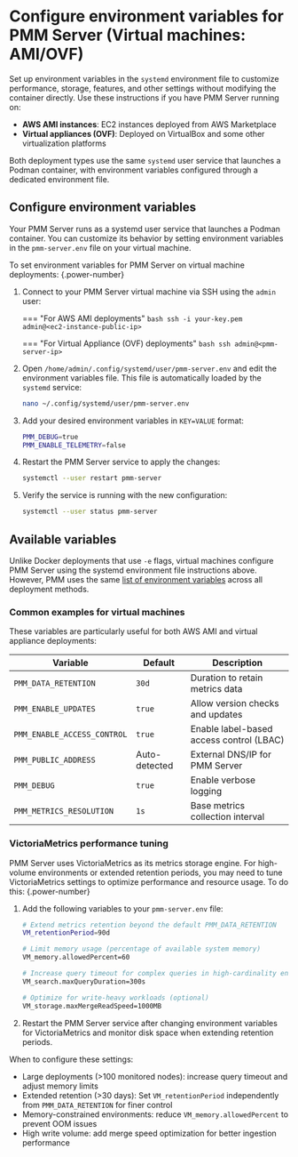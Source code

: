 # Configure environment variables for PMM Server (Virtual machines: AMI/OVF)

Set up environment variables in the `systemd` environment file to customize performance, storage, features, and other settings without modifying the container directly. Use these instructions if you have PMM Server running on:

- **AWS AMI instances**: EC2 instances deployed from AWS Marketplace
- **Virtual appliances (OVF)**: Deployed on VirtualBox and some other virtualization platforms

Both deployment types use the same `systemd` user service that launches a Podman container, with environment variables configured through a dedicated environment file.

## Configure environment variables
Your PMM Server runs as a systemd user service that launches a Podman container. You can customize its behavior by setting environment variables in the `pmm-server.env` file on your virtual machine.

To set environment variables for PMM Server on virtual machine deployments:
{.power-number}

1. Connect to your PMM Server virtual machine via SSH using the `admin` user:

    === "For AWS AMI deployments"
        ```bash
        ssh -i your-key.pem admin@<ec2-instance-public-ip>
        ```
        
    === "For Virtual Appliance (OVF) deployments"
        ```bash
        ssh admin@<pmm-server-ip>
        ```

2. Open `/home/admin/.config/systemd/user/pmm-server.env` and edit the environment variables file. This file is automatically loaded by the `systemd` service:

    ```bash
    nano ~/.config/systemd/user/pmm-server.env
    ```

3. Add your desired environment variables in `KEY=VALUE` format:

    ```bash
    PMM_DEBUG=true
    PMM_ENABLE_TELEMETRY=false
    ```

4. Restart the PMM Server service to apply the changes:

    ```bash
    systemctl --user restart pmm-server
    ```

5. Verify the service is running with the new configuration:

    ```bash
    systemctl --user status pmm-server
    ```

## Available variables

Unlike Docker deployments that use `-e` flags, virtual machines configure PMM Server using the systemd environment file instructions above. However, PMM uses the same [list of environment variables](../docker/env_var.md) across all deployment methods.

### Common examples for virtual machines

These variables are particularly useful for both AWS AMI and virtual appliance deployments:

| Variable | Default | Description |
|----------|---------|-------------|
| `PMM_DATA_RETENTION` | `30d` | Duration to retain metrics data |
| `PMM_ENABLE_UPDATES` | `true` | Allow version checks and updates |
| `PMM_ENABLE_ACCESS_CONTROL` | `true` | Enable label-based access control (LBAC) |
| `PMM_PUBLIC_ADDRESS` | Auto-detected | External DNS/IP for PMM Server |
| `PMM_DEBUG` | `true` | Enable verbose logging |
| `PMM_METRICS_RESOLUTION` | `1s` | Base metrics collection interval |

### VictoriaMetrics performance tuning

PMM Server uses VictoriaMetrics as its metrics storage engine. For high-volume environments or extended retention periods, you may need to tune VictoriaMetrics settings to optimize performance and resource usage. To do this: 
{.power-number}

1. Add the following variables to your `pmm-server.env` file:

    ```bash
    # Extend metrics retention beyond the default PMM_DATA_RETENTION
    VM_retentionPeriod=90d

    # Limit memory usage (percentage of available system memory)
    VM_memory.allowedPercent=60

    # Increase query timeout for complex queries in high-cardinality environments
    VM_search.maxQueryDuration=300s

    # Optimize for write-heavy workloads (optional)
    VM_storage.maxMergeReadSpeed=1000MB
    ```

2. Restart the PMM Server service after changing environment variables for VictoriaMetrics and monitor disk space when extending retention periods.

When to configure these settings:

 - Large deployments (>100 monitored nodes): increase query timeout and adjust memory limits
 - Extended retention (>30 days): Set `VM_retentionPeriod` independently from `PMM_DATA_RETENTION` for finer control
 - Memory-constrained environments: reduce `VM_memory.allowedPercent` to prevent OOM issues
 - High write volume: add merge speed optimization for better ingestion performance